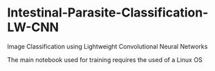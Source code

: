 # Intestinal-Parasite-Classification-LW-CNN
Image Classification using Lightweight Convolutional Neural Networks

The main notebook used for training requires the used of a Linux OS
